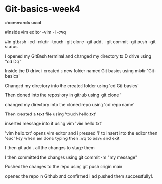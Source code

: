 # Git-basics-week4
#commands used

#inside vim editor
-vim
-i
-:wq

#in gtbash
-cd
-mkdir
-touch
-git clone
-git add .
-git commit
-git push
-git status

I opened my GitBash terminal and changed my directory to D drive using "cd D:/"

Inside the D drive i created a new folder named Git basics using mkdir 'Git-basics'

Changed my directory into the created folder using 'cd Git-basics'

Then cloned into the repository in github using 'git clone <url>'

changed my directory into the cloned repo using 'cd repo name'

Then created a text file using 'touch hello.txt'

inserted message into it using vim 'vim hello.txt'

'vim hello.txt' opens vim editor and i pressed 'i' to insert into the editor then 'esc' key when am done typing then :wq to save and exit

I then git add . all the changes to stage them

I then committed the changes using git commit -m "my message"

Pushed the changes to the repo using git push origin main

opened the repo in Github and confirmed i ad pushed them successfully!.